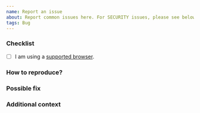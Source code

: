 ```yaml
---
name: Report an issue
about: Report common issues here. For SECURITY issues, please see below.
tags: Bug
---
```


### Checklist

- [ ] I am using a [supported browser](https://github.com/jbroutier/whatisflying/blob/master/README.md#supported-browsers).

### How to reproduce?

<!-- Provide a clear and concise way to reproduce the issue -->

### Possible fix

<!-- Optional: If you have any suggestion on a possible fix or reason for the bug -->

### Additional context

<!-- Optional: Any additional context about the issue: error messages, screenshots, logs, etc.  -->
